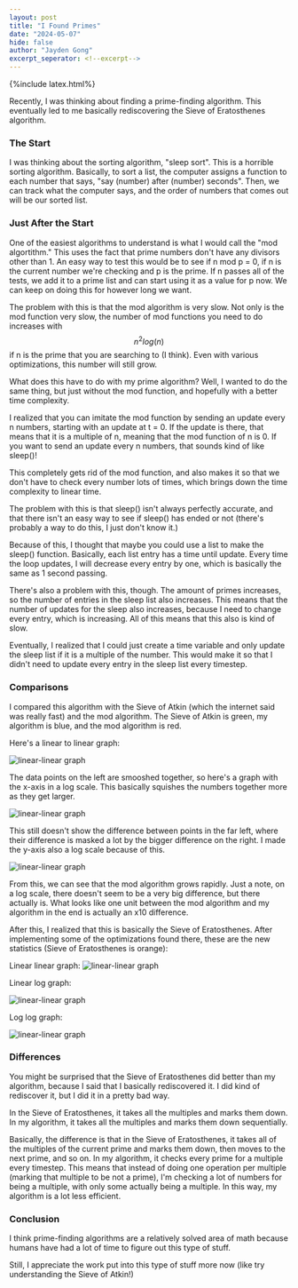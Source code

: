 ```yaml
---
layout: post
title: "I Found Primes"
date: "2024-05-07"
hide: false
author: "Jayden Gong"
excerpt_seperator: <!--excerpt-->
---
```


{%include latex.html%}

Recently, I was thinking about finding a prime-finding algorithm.
This eventually led to me basically rediscovering
the Sieve of Eratosthenes algorithm.

<!--excerpt-->

### The Start

I was thinking about the sorting algorithm, "sleep sort".
This is a horrible sorting algorithm.
Basically, to sort a list,
the computer assigns a function to each number that says,
"say (number) after (number) seconds".
Then, we can track what the computer says,
and the order of numbers that comes out will be our sorted list.

### Just After the Start

One of the easiest algorithms to understand is what I would call the "mod algortithm."
This uses the fact that prime numbers don't have any divisors other than 1.
An easy way to test this would be to see if
n mod p = 0,
if n is the current number we're checking and p is the prime.
If n passes all of the tests,
we add it to a prime list
and can start using it as a value for p now.
We can keep on doing this for however long we want.

The problem with this is that the mod algorithm is very slow.
Not only is the mod function very slow,
the number of mod functions you need to do increases with
$$n^2log(n)$$ if n is the prime that you are searching to (I think).
Even with various optimizations,
this number will still grow.

What does this have to do with my prime algorithm?
Well, I wanted to do the same thing,
but just without the mod function,
and hopefully with a better time complexity.

I realized that you can imitate the mod function
by sending an update every n numbers,
starting with an update at t = 0.
If the update is there,
that means that it is a multiple of n,
meaning that the mod function of n is 0.
If you want to send an update every n numbers,
that sounds kind of like sleep()!

This completely gets rid of the mod function,
and also makes it so that we don't have to check
every number lots of times,
which brings down the time complexity to linear time.

The problem with this is that sleep()
isn't always perfectly accurate,
and that there isn't an easy way
to see if sleep() has ended or not
(there's probably a way to do this, I just don't know it.)

Because of this, I thought that maybe you could use a list
to make the sleep() function.
Basically, each list entry has a time until update.
Every time the loop updates,
I will decrease every entry by one,
which is basically the same as 1 second passing.

There's also a problem with this, though.
The amount of primes increases,
so the number of entries in the sleep list also increases.
This means that the number of updates for the sleep also increases,
because I need to change every entry, which is increasing.
All of this means that this also is kind of slow.

Eventually, I realized that I could
just create a time variable and only update the sleep list
if it is a multiple of the number.
This would make it so that I didn't need to update
every entry in the sleep list
every timestep.

### Comparisons

I compared this algorithm with the Sieve of Atkin
(which the internet said was really fast) and the mod algorithm.
The Sieve of Atkin is green,
my algorithm is blue,
and the mod algorithm is red.

Here's a linear to linear graph:

![linear-linear graph](/assets/images/linear_linear_prime_graph.png)

The data points on the left are smooshed together,
so here's a graph with the x-axis in a log scale.
This basically squishes the numbers together more as they get larger.

![linear-linear graph](/assets/images/log_linear_prime_graph.png)

This still doesn't show the difference between points in the far left,
where their difference is masked a lot by the bigger difference on the right.
I made the y-axis also a log scale because of this.

![linear-linear graph](/assets/images/log_log_prime_graph.png)

From this, we can see that the mod algorithm grows rapidly.
Just a note, on a log scale,
there doesn't seem to be a very big difference,
but there actually is.
What looks like one unit
between the mod algorithm and my algorithm
in the end is actually an x10 difference.

After this, I realized that this is basically
the Sieve of Eratosthenes.
After implementing some of the optimizations found there,
these are the new statistics (Sieve of Eratosthenes is orange):

Linear linear graph:
![linear-linear graph](/assets/images/linear_linear_prime_graph_2.png)

Linear log graph:

![linear-linear graph](/assets/images/log_linear_prime_graph_2.png)

Log log graph:

![linear-linear graph](/assets/images/log_log_prime_graph_2.png)

### Differences

You might be surprised that the Sieve of Eratosthenes
did better than my algorithm,
because I said that I basically rediscovered it.
I did kind of rediscover it,
but I did it in a pretty bad way.

In the Sieve of Eratosthenes,
it takes all the multiples and marks them down.
In my algorithm,
it takes all the multiples and marks them down sequentially.

Basically, the difference is that
in the Sieve of Eratosthenes,
it takes all of the multiples
of the current prime and marks them down,
then moves to the next prime, and so on.
In my algorithm, it checks every prime
for a multiple every timestep.
This means that instead of doing one operation per multiple
(marking that multiple to be not a prime),
I'm checking a lot of numbers for being a multiple,
with only some actually being a multiple.
In this way, my algorithm is a lot less efficient.

### Conclusion

I think prime-finding algorithms are a relatively solved area of math
because humans have had a lot of time to figure out this type of stuff.

Still, I appreciate the work put into this type of stuff more now
(like try understanding the Sieve of Atkin!)